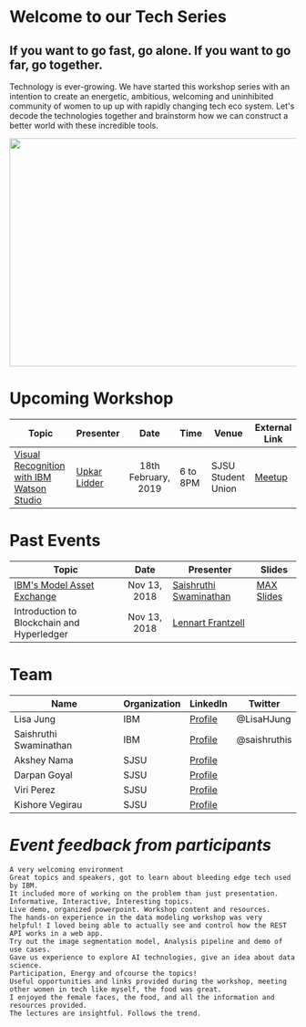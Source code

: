 #                                            **Welcome to our Tech Series**
                          
##            If you want to go fast, go alone. If you want to go far, go together.

Technology is ever-growing. We have started this workshop series with an intention to create an energetic, ambitious, welcoming and uninhibited community of women to up up with rapidly changing tech eco system. Let's decode the technologies together and brainstorm how we can construct a better world with these incredible tools. 

<p align="center">
<img src="https://github.com/SSaishruthi/SSaishruthi.github.io/raw/master/img/WinTech.jpg" width="600" height="400">
</p>

# **Upcoming Workshop**

|Topic|Presenter| Date | Time | Venue | External Link|
|-----|---------|:----:|----- | ------ | ---------- |
|[Visual Recognition with IBM Watson Studio](https://github.com/innovators-lab/Workshop_Description)| [Upkar Lidder](https://www.linkedin.com/in/lidderupk)|18th February, 2019|6 to 8PM| SJSU Student Union|[Meetup](https://www.meetup.com/IBM-Developer-SF-Bay-Area-Meetup/events/258741724/?isFirstPublish=true)|

# **Past Events** 

|Topic| Date | Presenter | Slides |
|------|:----:|-----     | ------|
|[IBM's Model Asset Exchange](https://developer.ibm.com/exchanges/models/)|Nov 13, 2018|[Saishruthi Swaminathan](https://www.linkedin.com/in/saishruthi-swaminathan)|[MAX Slides](https://github.com/innovators-lab/presentation/raw/master/data_science_Women_in_Tech.pdf) |
|Introduction to Blockchain and Hyperledger|Nov 13, 2018|[Lennart Frantzell](https://www.linkedin.com/in/lennartfrantzell)||

# **Team**

|Name|Organization|LinkedIn|Twitter|
|----|------------|--------|-------|
|Lisa Jung| IBM |[Profile](https://www.linkedin.com/in/lisa-jung-23304b53)|@LisaHJung|
|Saishruthi Swaminathan|IBM|[Profile](https://www.linkedin.com/in/saishruthi-swaminathan)|@saishruthis|
|Akshey Nama|SJSU|[Profile](https://www.linkedin.com/in/aksheynama)||
|Darpan Goyal|SJSU|[Profile](https://www.linkedin.com/in/darpan-goyal)||
|Viri Perez|SJSU|[Profile](https://www.linkedin.com/in/viridianaperezm)||
|Kishore Vegirau|SJSU|[Profile](https://www.linkedin.com/in/kishore-vegirau-6bbb86178)||

# _Event feedback from participants_

```
A very welcoming environment
Great topics and speakers, got to learn about bleeding edge tech used by IBM.
It included more of working on the problem than just presentation.
Informative, Interactive, Interesting topics.
Live demo, organized powerpoint. Workshop content and resources.
The hands-on experience in the data modeling workshop was very helpful! I loved being able to actually see and control how the REST API works in a web app.
Try out the image segmentation model, Analysis pipeline and demo of use cases.
Gave us experience to explore AI technologies, give an idea about data science.
Participation, Energy and ofcourse the topics!
Useful opportunities and links provided during the workshop, meeting other women in tech like myself, the food was great.
I enjoyed the female faces, the food, and all the information and resources provided.
The lectures are insightful. Follows the trend.

```
